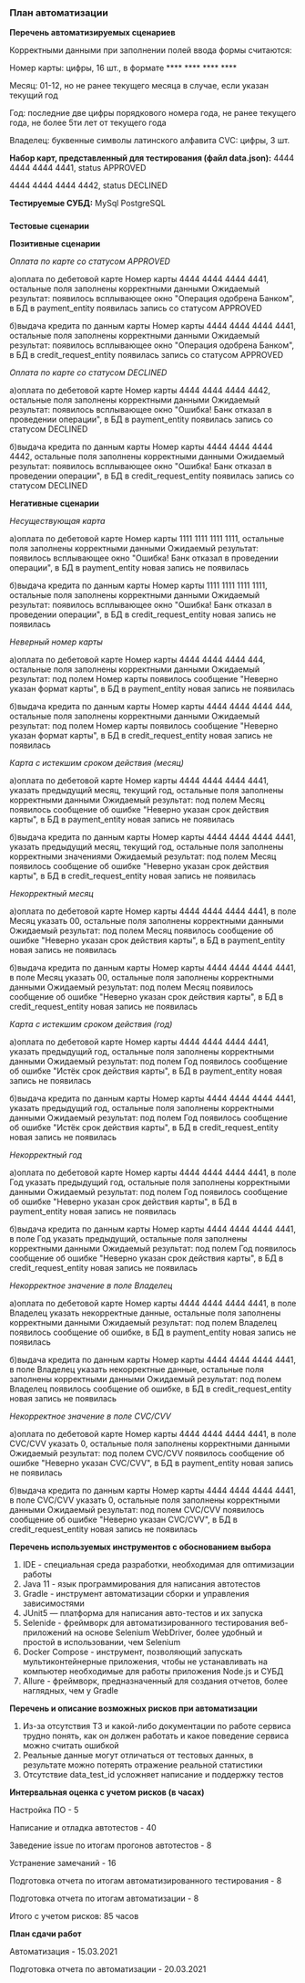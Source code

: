 ### **План автоматизации**

**Перечень автоматизируемых сценариев**

Корректными данными при заполнении полей ввода формы считаются:

Номер карты: цифры, 16 шт., в формате **** **** **** ****

Месяц: 01-12, но не ранее текущего месяца в случае, если указан текущий год

Год: последние две цифры порядкового номера года, не ранее текущего года, не более 5ти лет от текущего года

Владелец: буквенные символы латинского алфавита
CVC: цифры, 3 шт.

**Набор карт, представленный для тестирования (файл data.json):**
4444 4444 4444 4441, status APPROVED

4444 4444 4444 4442, status DECLINED

**Тестируемые СУБД:**
MySql
PostgreSQL

### 
**Тестовые сценарии**

**Позитивные сценарии**

_Оплата по карте со статусом APPROVED_

а)оплата по дебетовой карте
Номер карты 4444 4444 4444 4441, остальные поля заполнены корректными данными
Ожидаемый результат: появилось всплывающее окно "Операция одобрена Банком", в БД в payment_entity появилась запись со статусом APPROVED

б)выдача кредита по данным карты
Номер карты 4444 4444 4444 4441, остальные поля заполнены корректными данными
Ожидаемый результат: появилось всплывающее окно "Операция одобрена Банком", в БД в credit_request_entity появилась запись со статусом APPROVED

_Оплата по карте со статусом DECLINED_

а)оплата по дебетовой карте
Номер карты 4444 4444 4444 4442, остальные поля заполнены корректными данными
Ожидаемый результат: появилось всплывающее окно "Ошибка! Банк отказал в проведении операции", в БД в payment_entity появилась запись со статусом DECLINED

б)выдача кредита по данным карты
Номер карты 4444 4444 4444 4442, остальные поля заполнены корректными данными
Ожидаемый результат: появилось всплывающее окно "Ошибка! Банк отказал в проведении операции", в БД в credit_request_entity появилась запись со статусом DECLINED

**Негативные сценарии**

_Несуществующая карта_

а)оплата по дебетовой карте
Номер карты 1111 1111 1111 1111, остальные поля заполнены корректными данными
Ожидаемый результат: появилось всплывающее окно "Ошибка! Банк отказал в проведении операции", в БД в payment_entity новая запись не появилась

б)выдача кредита по данным карты
Номер карты 1111 1111 1111 1111, остальные поля заполнены корректными данными
Ожидаемый результат: появилось всплывающее окно "Ошибка! Банк отказал в проведении операции", в БД в credit_request_entity новая запись не появилась

_Неверный номер карты_

а)оплата по дебетовой карте
Номер карты 4444 4444 4444 444, остальные поля заполнены корректными данными
Ожидаемый результат: под полем Номер карты появилось сообщение "Неверно указан формат карты", в БД в payment_entity новая запись не появилась

б)выдача кредита по данным карты
Номер карты 4444 4444 4444 444, остальные поля заполнены корректными данными
Ожидаемый результат: под полем Номер карты появилось сообщение "Неверно указан формат карты", в БД в credit_request_entity новая запись не появилась

_Карта с истекшим сроком действия (месяц)_

а)оплата по дебетовой карте
Номер карты 4444 4444 4444 4441, указать предыдущий месяц, текущий год, остальные поля заполнены корректными данными
Ожидаемый результат: под полем Месяц появилось сообщение об ошибке "Неверно указан срок действия карты", в БД в payment_entity новая запись не появилась

б)выдача кредита по данным карты
Номер карты 4444 4444 4444 4441, указать предыдущий месяц, текущий год, остальные поля заполнены корректными значениями
Ожидаемый результат: под полем Месяц появилось сообщение об ошибке "Неверно указан срок действия карты", в БД в credit_request_entity новая запись не появилась

_Некорректный месяц_

а)оплата по дебетовой карте
Номер карты 4444 4444 4444 4441, в поле Месяц указать 00, остальные поля заполнены корректными данными
Ожидаемый результат: под полем Месяц появилось сообщение об ошибке "Неверно указан срок действия карты", в БД в payment_entity новая запись не появилась

б)выдача кредита по данным карты
Номер карты 4444 4444 4444 4441, в поле Месяц указать 00, остальные поля заполнены корректными данными
Ожидаемый результат: под полем Месяц появилось сообщение об ошибке "Неверно указан срок действия карты", в БД в credit_request_entity новая запись не появилась

_Карта с истекшим сроком действия (год)_

а)оплата по дебетовой карте
Номер карты 4444 4444 4444 4441, указать предыдущий год, остальные поля заполнены корректными данными
Ожидаемый результат: под полем Год появилось сообщение об ошибке "Истёк срок действия карты", в БД в payment_entity новая запись не появилась

б)выдача кредита по данным карты
Номер карты 4444 4444 4444 4441, указать предыдущий год, остальные поля заполнены корректными данными
Ожидаемый результат: под полем Год появилось сообщение об ошибке "Истёк срок действия карты", в БД в credit_request_entity новая запись не появилась

_Некорректный год_

а)оплата по дебетовой карте
Номер карты 4444 4444 4444 4441, в поле Год указать предыдущий год, остальные поля заполнены корректными данными
Ожидаемый результат: под полем Год появилось сообщение об ошибке "Неверно указан срок действия карты", в БД в payment_entity новая запись не появилась

б)выдача кредита по данным карты
Номер карты 4444 4444 4444 4441, в поле Год указать предыдущий, остальные поля заполнены корректными данными
Ожидаемый результат: под полем Год появилось сообщение об ошибке "Неверно указан срок действия карты", в БД в credit_request_entity новая запись не появилась

_Некорректное значение в поле Владелец_

а)оплата по дебетовой карте
Номер карты 4444 4444 4444 4441, в поле Владелец указать некорректные данные, остальные поля заполнены корректными данными
Ожидаемый результат: под полем Владелец появилось сообщение об ошибке, в БД в payment_entity новая запись не появилась

б)выдача кредита по данным карты
Номер карты 4444 4444 4444 4441, в поле Владелец указать некорректные данные, остальные поля заполнены корректными данными
Ожидаемый результат: под полем Владелец появилось сообщение об ошибке, в БД в credit_request_entity новая запись не появилась

_Некорректное значение в поле CVC/CVV_

а)оплата по дебетовой карте
Номер карты 4444 4444 4444 4441, в поле CVC/CVV указать 0, остальные поля заполнены корректными данными
Ожидаемый результат: под полем CVC/CVV появилось сообщение об ошибке "Неверно указан CVC/CVV", в БД в payment_entity новая запись не появилась

б)выдача кредита по данным карты
Номер карты 4444 4444 4444 4441, в поле CVC/CVV указать 0, остальные поля заполнены корректными данными
Ожидаемый результат: под полем CVC/CVV появилось сообщение об ошибке "Неверно указан CVC/CVV", в БД в credit_request_entity новая запись не появилась

**Перечень используемых инструментов с обоснованием выбора**

1. IDE - специальная среда разработки, необходимая для оптимизации работы
2. Java 11 - язык программирования для написания автотестов
3. Gradle - инструмент автоматизации сборки и управления зависимостями
4. JUnit5 — платформа для написания авто-тестов и их запуска
5. Selenide - фреймворк для автоматизированного тестирования веб-приложений на основе Selenium WebDriver, более удобный и простой в использовании, чем Selenium
6. Docker Compose - инструмент, позволяющий запускать мультиконтейнерные приложения, чтобы не устанавливать на компьютер необходимые для работы приложения Node.js и СУБД
7. Allure - фреймворк, предназначенный для создания отчетов, более наглядных, чем у Gradle

**Перечень и описание возможных рисков при автоматизации**
1. Из-за отсутствия ТЗ и какой-либо документации по работе сервиса трудно понять, как он должен работать и какое поведение сервиса можно считать ошибкой
2. Реальные данные могут отличаться от тестовых данных, в результате можно потерять отражение реальной статистики
3. Отсутствие data_test_id усложняет написание и поддержку тестов

**Интервальная оценка с учетом рисков (в часах)**

Настройка ПО - 5

Написание и отладка автотестов - 40

Заведение issue по итогам прогонов автотестов - 8

Устранение замечаний - 16

Подготовка отчета по итогам автоматизированного тестирования - 8

Подготовка отчета по итогам автоматизации - 8

Итого с учетом рисков: 85 часов

**План сдачи работ**

Автоматизация - 15.03.2021

Подготовка отчета по автоматизации - 20.03.2021